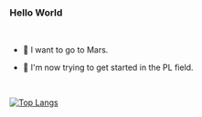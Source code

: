 ### Hello World

<!--
**minghaohao/minghaohao** is a ✨ _special_ ✨ repository because its `README.md` (this file) appears on your GitHub profile.

Here are some ideas to get you started:

- 🔭 I’m currently working on ...
- 🌱 I’m currently learning ...
- 👯 I’m looking to collaborate on ...
- 🤔 I’m looking for help with ...
- 💬 Ask me about ...
- 📫 How to reach me: ...
- 😄 Pronouns: ...
- ⚡ Fun fact: ...
-->

<br />

- 🔭 I want to go to Mars.

- 🤔 I'm now trying to get started in the PL field.

<br />

[![Top Langs](https://github-readme-stats.vercel.app/api/top-langs/?username=haohao1010&layout=compact)](https://github.com/anuraghazra/github-readme-stats)
